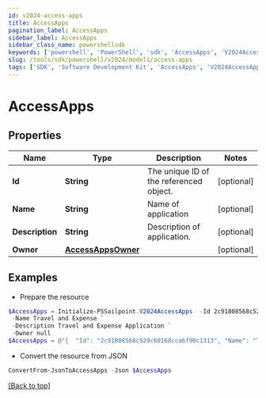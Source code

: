 ```yaml
---
id: v2024-access-apps
title: AccessApps
pagination_label: AccessApps
sidebar_label: AccessApps
sidebar_class_name: powershellsdk
keywords: ['powershell', 'PowerShell', 'sdk', 'AccessApps', 'V2024AccessApps'] 
slug: /tools/sdk/powershell/v2024/models/access-apps
tags: ['SDK', 'Software Development Kit', 'AccessApps', 'V2024AccessApps']
---
```



# AccessApps

## Properties

Name | Type | Description | Notes
------------ | ------------- | ------------- | -------------
**Id** | **String** | The unique ID of the referenced object. | [optional] 
**Name** | **String** | Name of application | [optional] 
**Description** | **String** | Description of application. | [optional] 
**Owner** | [**AccessAppsOwner**](access-apps-owner) |  | [optional] 

## Examples

- Prepare the resource
```powershell
$AccessApps = Initialize-PSSailpoint.V2024AccessApps  -Id 2c91808568c529c60168cca6f90c1313 `
 -Name Travel and Expense `
 -Description Travel and Expense Application `
 -Owner null
$AccessApps = @"{  "Id": "2c91808568c529c60168cca6f90c1313", "Name": "Travel and Expense", "Description": "Travel and Expense Application", "Owner": "null "}"@
```

- Convert the resource from JSON
```powershell
ConvertFrom-JsonToAccessApps -Json $AccessApps
```


[[Back to top]](#) 

